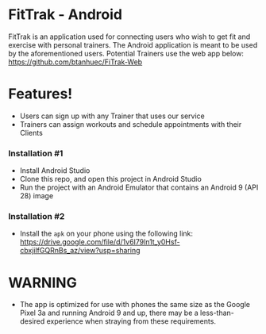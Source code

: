 # FitTrak - Android

FitTrak is an application used for connecting users who wish to get fit and exercise with personal trainers.
The Android application is meant to be used by the aforementioned users. Potential Trainers use the web app below:
https://github.com/btanhuec/FiTrak-Web


# Features!

  - Users can sign up with any Trainer that uses our service
  - Trainers can assign workouts and schedule appointments with their Clients

### Installation #1

- Install Android Studio
- Clone this repo, and open this project in Android Studio
- Run the project with an Android Emulator that contains an Android 9 (API 28) image

### Installation #2
- Install the ```apk``` on your phone using the following link:
https://drive.google.com/file/d/1v6I79ln1t_y0Hsf-cbxjilfGQRnBs_az/view?usp=sharing

# WARNING
- The app is optimized for use with phones the same size as the Google Pixel 3a and running Android 9 and up, there may be a less-than-desired experience when straying from these requirements.
